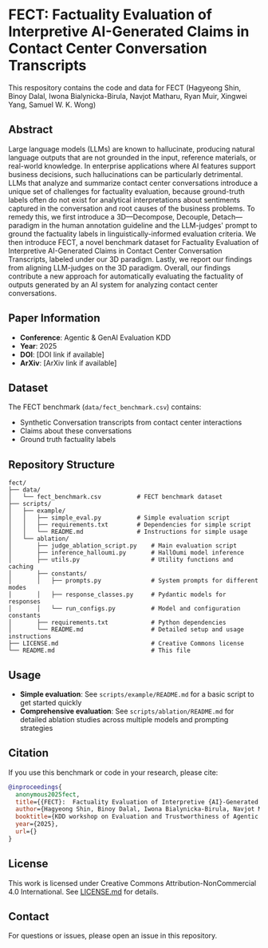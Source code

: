 # FECT: Factuality Evaluation of Interpretive AI-Generated Claims in Contact Center Conversation Transcripts
This respository contains the code and data for FECT (Hagyeong Shin, Binoy Dalal, Iwona Bialynicka-Birula, Navjot Matharu, Ryan Muir, Xingwei Yang, Samuel W. K. Wong)

## Abstract

Large language models (LLMs) are known to hallucinate, producing natural language outputs that are not grounded in the input, reference materials, or real-world knowledge. In enterprise applications where AI features support business decisions, such hallucinations
can be particularly detrimental. LLMs that analyze and summarize contact center conversations introduce a unique set of challenges
for factuality evaluation, because ground-truth labels often do not exist for analytical interpretations about sentiments captured in the
conversation and root causes of the business problems. To remedy this, we first introduce a 3D—Decompose, Decouple, Detach—
paradigm in the human annotation guideline and the LLM-judges' prompt to ground the factuality labels in linguistically-informed
evaluation criteria. We then introduce FECT, a novel benchmark dataset for Factuality Evaluation of Interpretive AI-Generated Claims
in Contact Center Conversation Transcripts, labeled under our 3D paradigm. Lastly, we report our findings from aligning LLM-judges
on the 3D paradigm. Overall, our findings contribute a new approach for automatically evaluating the factuality of outputs generated
by an AI system for analyzing contact center conversations.

## Paper Information

- **Conference**: Agentic & GenAI Evaluation KDD
- **Year**: 2025
- **DOI**: [DOI link if available]
- **ArXiv**: [ArXiv link if available]

## Dataset

The FECT benchmark (`data/fect_benchmark.csv`) contains:
- Synthetic Conversation transcripts from contact center interactions
- Claims about these conversations
- Ground truth factuality labels

## Repository Structure

```
fect/
├── data/
│   └── fect_benchmark.csv          # FECT benchmark dataset
├── scripts/
│   ├── example/
│   │   ├── simple_eval.py          # Simple evaluation script
│   │   ├── requirements.txt        # Dependencies for simple script
│   │   └── README.md               # Instructions for simple usage
│   └── ablation/
│       ├── judge_ablation_script.py    # Main evaluation script
│       ├── inference_halloumi.py       # HallOumi model inference
│       ├── utils.py                    # Utility functions and caching
│       ├── constants/
│       │   ├── prompts.py              # System prompts for different modes
│       │   ├── response_classes.py     # Pydantic models for responses
│       │   └── run_configs.py          # Model and configuration constants
│       ├── requirements.txt            # Python dependencies
│       └── README.md                   # Detailed setup and usage instructions
├── LICENSE.md                          # Creative Commons license
└── README.md                           # This file
```

## Usage

- **Simple evaluation**: See `scripts/example/README.md` for a basic script to get started quickly
- **Comprehensive evaluation**: See `scripts/ablation/README.md` for detailed ablation studies across multiple models and prompting strategies

## Citation

If you use this benchmark or code in your research, please cite:

```bibtex
@inproceedings{
  anonymous2025fect,
  title={{FECT}:  Factuality Evaluation of Interpretive {AI}-Generated Claims in Contact Center Conversation Transcripts},
  author={Hagyeong Shin, Binoy Dalal, Iwona Bialynicka-Birula, Navjot Matharu, Ryan Muir, Xingwei Yang, Samuel W. K. Wong},
  booktitle={KDD workshop on Evaluation and Trustworthiness of Agentic and Generative AI Models},
  year={2025},
  url={}
}
```

## License

This work is licensed under Creative Commons Attribution-NonCommercial 4.0 International. See [LICENSE.md](LICENSE.md) for details.

## Contact

For questions or issues, please open an issue in this repository.
